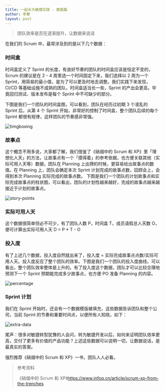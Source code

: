 ```yaml
---
title: 一起长大敏捷实践 - 数据篇
author: 李攀
layout: post
---
```


> 团队效率是否在逐渐提升，让数据来说话

在我们的 Scrum 中，最常涉及到的是以下几个数据：

### 时间盒 
时间盒定义了 Sprint 的长度，有良好节奏的团队的时间盒应该是恒定不变的，Scrum 的建议是在 2 - 4 周里选一个时间固定下来，我们选择以 2 周为一个 Sprint，用简易的最小值，是为了可以更及时地去调整。我们实践下来发现，CI/CD 等基础设施不成熟的团队，时间盒适当长一些，Sprint 的产出会更高，毕竟回归测试、版本发布是每个 Sprint 中不可缺少的部分。

下图是我们一个团队的时间盒图，可以看到，团队在经历过初期 3 个凌乱的 Sprint 后，从第 4 个 Sprint 开始，非常好的控制了时间盒，整个团队后续的每个 Sprint 都很有规律，这样团队的节奏感非常强。

![timgboxing](https://lipan.me/img/2020-02-27-timeboxing.png)

### 故事点
这个概念不用多说，大家都了解，我们借鉴了《硝烟中的 Scrum 和 XP》里「理想化人天」的方法，让故事点有一个「摸得着」的参考依据，也方便关联其他（实际可用人天等）数据，团队在 Planning 上出牌的时候，更容易给出故事点的数值。在 Planning 上，团队会确定本次 Sprint 计划完成的故事点数，回顾会上，会得到本次 Planning 实际完成的故事点数。
下图是我们一个团队的计划故事点和实际完成故事点的柱状图，可以看出，团队的计划性越来越好，完成的故事点越来越接近于计划的故事点。

![story-points](https://lipan.me/img/2020-02-27-story-points.png)

### 实际可用人天
这个数据很简单但必不可少，有了团队人数 P，时间盒 T，成员请假总人天数 O，便可计算出实际可用人天 D = P * T - O

### 投入度
有了上述几个数据，投入度自然就出来了，投入度 = 实际完成故事点点数/实际可用人天。投入度反应了整个团队的效率。下图是我们一个团队的投入度曲线，可以看出，整个团队效率整体是上升的。有了投入度这个数据，团队才可以比较合理地预测下一个 Sprint 预期能完成多少故事点，也方便 PO 准备 Planning 的内容。

![percentage](https://lipan.me/img/2020-02-27-percentage.png)

### Sprint 计划
我们在 Sprint 开始时，还会有一个数据模版被填充，这些数据告诉团队和整个公司，当前 Sprint 的节奏和重要时间点，以便所有人知晓，如下：

![extra-data](https://lipan.me/img/2020-02-27-extra-data.png)

尾声：很多对敏捷转型犹豫的人会问，转为敏捷开发以后，如何来证明团队效率更高，交付了更多有价值的产品功能？上述这些数据可以说明一切，让数据说话，是最真实的答案。

强烈推荐《硝烟中的 Scrum 和 XP》一书，团队人人必看。

> 参考资料
> 
> 《硝烟中的 Scrum 和 XP》https://www.infoq.cn/article/scrum-xp-from-the-trenches	